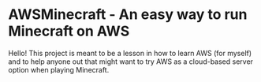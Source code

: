 # AWSMinecraft - An easy way to run Minecraft on AWS

Hello! This project is meant to be a lesson in how to learn AWS (for myself) and to help anyone out that might want to try AWS as a cloud-based server option when playing Minecraft.
